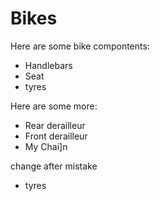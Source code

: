 # Bikes #

Here are some bike compontents:
* Handlebars
* Seat
* tyres

Here are some more:
* Rear derailleur
* Front derailleur
* My Chai]n

change after mistake
* tyres

